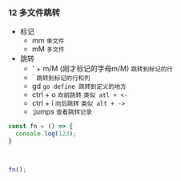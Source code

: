 ### 12 多文件跳转

- 标记
  - mm `单文件`
  - mM `多文件`
- 跳转
  - ' + m/M (刚才标记的字母m/M) `跳转到标记的行`
  - \` `跳转到标记的行和列`
  - gd `go define 跳转到定义的地方`
  - ctrl + o `向前跳转` `类似 atl + <-`
  - ctrl + i `向后跳转` `类似 alt + ->`
  - :jumps `查看跳转记录`



```js
const fn = () => {
  console.log(123);
} 



fn();


```